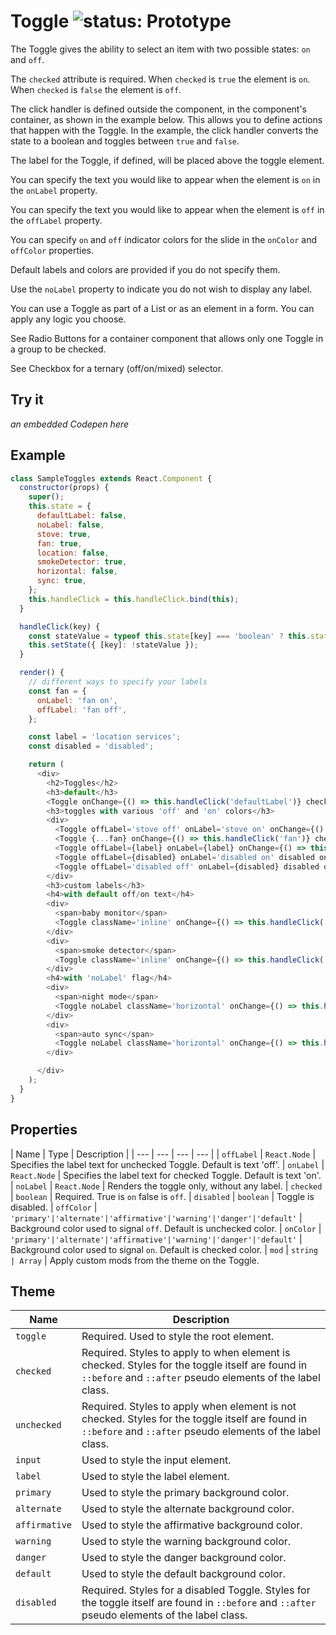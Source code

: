 # Toggle ![status: Prototype](https://img.shields.io/badge/status-prototype-orange.svg)

The Toggle gives the ability to select an item with two possible states: `on` and `off`.

The `checked` attribute is required. When `checked` is `true` the element is `on`. When `checked` is `false` the element is `off`.

The click handler is defined outside the component, in the component's container, as shown in the example below. This allows you to define actions that happen with the Toggle. In the example, the click handler converts the state to a boolean and toggles between `true` and `false`.

The label for the Toggle, if defined, will be placed above the toggle element.

You can specify the text you would like to appear when the element is `on` in the `onLabel` property.

You can specify the text you would like to appear when the element is `off` in the `offLabel` property.

You can specify `on` and `off` indicator colors for the slide in the `onColor` and `offColor` properties.

Default labels and colors are provided if you do not specify them.

Use the `noLabel` property to indicate you do not wish to display any label.

You can use a Toggle as part of a List or as an element in a form. You can apply any logic you choose.

See Radio Buttons for a container component that allows only one Toggle in a group to be checked.

See Checkbox for a ternary (off/on/mixed) selector.

## Try it
_an embedded Codepen here_

## Example

```javascript
class SampleToggles extends React.Component {
  constructor(props) {
    super();
    this.state = {
      defaultLabel: false,
      noLabel: false,
      stove: true,
      fan: true,
      location: false,
      smokeDetector: true,
      horizontal: false,
      sync: true,
    };
    this.handleClick = this.handleClick.bind(this);
  }

  handleClick(key) {
    const stateValue = typeof this.state[key] === 'boolean' ? this.state[key] : false;
    this.setState({ [key]: !stateValue });
  }

  render() {
    // different ways to specify your labels
    const fan = {
      onLabel: 'fan on',
      offLabel: 'fan off',
    };

    const label = 'location services';
    const disabled = 'disabled';

    return (
      <div>
        <h2>Toggles</h2>
        <h3>default</h3>
        <Toggle onChange={() => this.handleClick('defaultLabel')} checked={this.state.defaultLabel}  />
        <h3>toggles with various 'off' and 'on' colors</h3>
        <div>
          <Toggle offLabel='stove off' onLabel='stove on' onChange={() => this.handleClick('stove')} checked={this.state.stove} offColor='primary' onColor='danger' />
          <Toggle {...fan} onChange={() => this.handleClick('fan')} checked={this.state.fan} offColor='danger' onColor='affirmative' />
          <Toggle offLabel={label} onLabel={label} onChange={() => this.handleClick('location')} checked={this.state.location} offColor='alternate' onColor='warning' />
          <Toggle offLabel={disabled} onLabel='disabled on' disabled onChange={() => this.handleClick('disabled')} checked={true} offColor='alternate' onColor='warning' />
          <Toggle offLabel='disabled off' onLabel={disabled} disabled onChange={() => this.handleClick('disabled')} checked={false} offColor='primary' onColor='danger' />
        </div>
        <h3>custom labels</h3>
        <h4>with default off/on text</h4>
        <div>
          <span>baby monitor</span>
          <Toggle className='inline' onChange={() => this.handleClick('noLabel')} checked={this.state.noLabel}  />
        </div>
        <div>
          <span>smoke detector</span>
          <Toggle className='inline' onChange={() => this.handleClick('smokeDetector')} checked={this.state.smokeDetector}  />
        </div>
        <h4>with 'noLabel' flag</h4>
        <div>
          <span>night mode</span>
          <Toggle noLabel className='horizontal' onChange={() => this.handleClick('horizontal')} checked={this.state.horizontal}  />
        </div>
        <div>
          <span>auto sync</span>
          <Toggle noLabel className='horizontal' onChange={() => this.handleClick('sync')} checked={this.state.sync}  />
        </div>

      </div>
    );
  }
}
```
## Properties

| Name | Type | Description |
| --- | --- | --- | --- |
| `offLabel` | `React.Node` | Specifies the label text for unchecked Toggle. Default is text 'off'.
| `onLabel` | `React.Node` | Specifies the label text for checked Toggle. Default is text 'on'.
| `noLabel` | `React.Node` | Renders the toggle only, without any label.
| `checked` | `boolean` | Required. True is `on` false is `off`.
| `disabled` | `boolean` | Toggle is disabled.
| `offColor` | <code>'primary'&#124;'alternate'&#124;'affirmative'&#124;'warning'&#124;'danger'&#124;'default'</code> | Background color used to signal `off`. Default is unchecked color.
| `onColor` | <code>'primary'&#124;'alternate'&#124;'affirmative'&#124;'warning'&#124;'danger'&#124;'default'</code> | Background color used to signal `on`. Default is checked color.
| `mod` | <code>string &#124; Array<string></code> | Apply custom mods from the theme on the Toggle.

## Theme

| Name | Description |
| ---  | ----------- |
| `toggle` | Required. Used to style the root element. |
| `checked` | Required. Styles to apply to when element is checked. Styles for the toggle itself are found in `::before` and `::after` pseudo elements of the label class. |
| `unchecked` | Required. Styles to apply when element is not checked. Styles for the toggle itself are found in `::before` and `::after` pseudo elements of the label class. |
| `input` | Used to style the input element. |
| `label` | Used to style the label element. |
| `primary` | Used to style the primary background color. |
| `alternate` | Used to style the alternate background color. |
| `affirmative` | Used to style the affirmative background color. |
| `warning` | Used to style the warning background color. |
| `danger` | Used to style the danger background color. |
| `default` | Used to style the default background color. |
| `disabled` | Required. Styles for a disabled Toggle. Styles for the toggle itself are found in `::before` and `::after` pseudo elements of the label class. |
